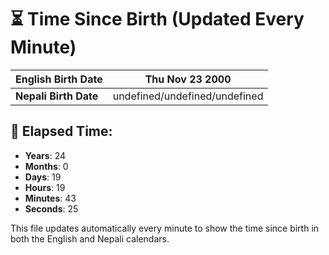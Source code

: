# ⏳ Time Since Birth (Updated Every Minute)

| **English Birth Date** | Thu Nov 23 2000 |
|------------------------|-------------------------------------|
| **Nepali Birth Date**  | undefined/undefined/undefined                  |

## 📅 Elapsed Time:

- **Years**: 24
- **Months**: 0
- **Days**: 19
- **Hours**: 19
- **Minutes**: 43
- **Seconds**: 25

This file updates automatically every minute to show the time since birth in both the English and Nepali calendars.